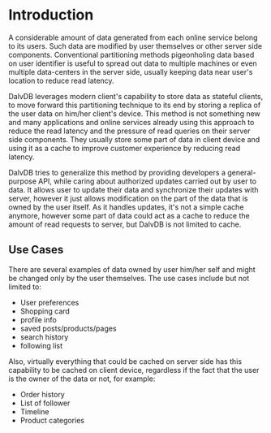 # Introduction
A considerable amount of data generated from each online service belong to its users. Such data are modified by user themselves or 
other server side components. Conventional partitioning methods pigeonholing data based on user identifier is useful to
spread out data to multiple machines or even multiple data-centers in the server side, usually keeping data near user's
location to reduce read latency.

DalvDB leverages modern client's capability to store data as stateful clients, to move forward this 
partitioning technique to its end by storing a replica of the user data on him/her client's device. This method is not 
something new and many applications and online services already using this approach to reduce the read latency and the 
pressure of read queries on their server side components. They usually store some part of data in client device and using
it as a cache to improve customer experience by reducing read latency.

DalvDB tries to generalize this method by providing developers a general-purpose API, while caring about authorized 
updates carried out by user to data. It allows user to update their data and synchronize their updates with server, however it
just allows modification on the part of the data that is owned by the user itself. As it handles updates, it's not a
simple cache anymore, however some part of data could act as a cache to reduce the amount of read requests to 
server, but DalvDB is not limited to cache.

## Use Cases
There are several examples of data owned by user him/her self and might be changed only by the user themselves. The use cases include 
but not limited to:
- User preferences
- Shopping card
- profile info
- saved posts/products/pages
- search history
- following list

Also, virtually everything that could be cached on server side has this capability to be cached on client device, regardless if the fact 
that the user is the owner of the data or not, for example:
- Order history
- List of follower
- Timeline
- Product categories
